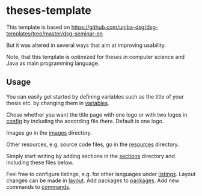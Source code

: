 # theses-template

This template is based on 
https://github.com/uniba-dsg/dsg-templates/tree/master/dsg-seminar-en

But it was altered in several ways that aim at improving usability.

Note, that this template is optimized for theses in computer science and Java 
as main programming language. 

## Usage

You can easily get started by defining variables such as the title of your 
thesis etc. by changing them in [variables](config/variables.tex).

Chose whether you want the title page with one logo or with two logos in 
[config](config/config.tex) by including the according file there. Default is one 
logo.

Images go in the [images](images) directory.

Other resources, e.g. source code files, go in the [resources](resources) directory.

Simply start writing by adding sections in the [sections](sections) directory and
including these files below.

Feel free to configure listings, e.g. for other languages under 
[listings](config/listings.tex). Layout changes can be made in [layout](config/layout.tex). Add
packages to [packages](config/packages.tex). Add new commands to [commands](config/commands.tex).
